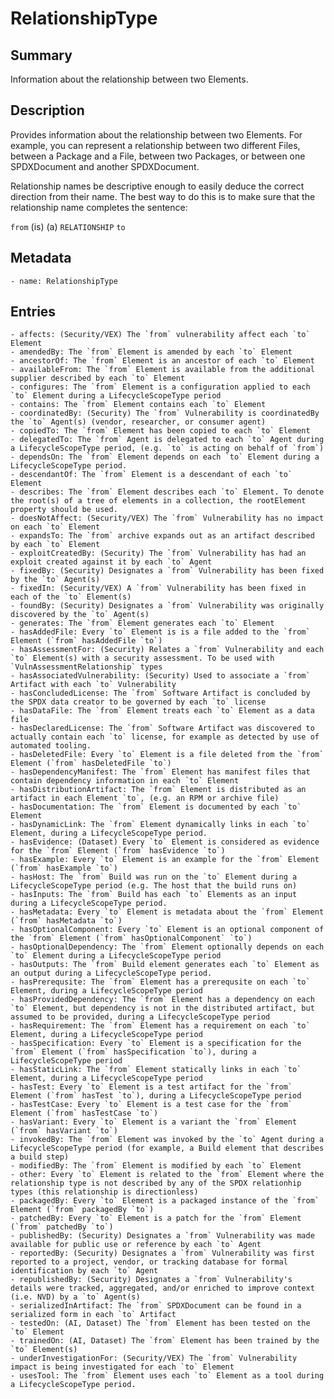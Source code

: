 <!-- Automatically generated by spec-parser v2.0.0 on 2023-12-25T20:28:21.783513+00:00 -->
<!-- SPDX-License-Identifier: Community-Spec-1.0 -->

# RelationshipType

## Summary

Information about the relationship between two Elements.


## Description

Provides information about the relationship between two Elements.
For example, you can represent a relationship between two different Files,
between a Package and a File, between two Packages, or between one SPDXDocument and another SPDXDocument.

Relationship names be descriptive enough to easily deduce the correct direction
from their name. The best way to do this is to make sure that the relationship
name completes the sentence:

`from` (is) (a) `RELATIONSHIP` `to`


## Metadata

    - name: RelationshipType



## Entries
    - affects: (Security/VEX) The `from` vulnerability affect each `to` Element
    - amendedBy: The `from` Element is amended by each `to` Element
    - ancestorOf: The `from` Element is an ancestor of each `to` Element
    - availableFrom: The `from` Element is available from the additional supplier described by each `to` Element
    - configures: The `from` Element is a configuration applied to each `to` Element during a LifecycleScopeType period
    - contains: The `from` Element contains each `to` Element
    - coordinatedBy: (Security) The `from` Vulnerability is coordinatedBy the `to` Agent(s) (vendor, researcher, or consumer agent)
    - copiedTo: The `from` Element has been copied to each `to` Element
    - delegatedTo: The `from` Agent is delegated to each `to` Agent during a LifecycleScopeType period, (e.g. `to` is acting on behalf of `from`)
    - dependsOn: The `from` Element depends on each `to` Element during a LifecycleScopeType period.
    - descendantOf: The `from` Element is a descendant of each `to` Element
    - describes: The `from` Element describes each `to` Element. To denote the root(s) of a tree of elements in a collection, the rootElement property should be used.
    - doesNotAffect: (Security/VEX) The `from` Vulnerability has no impact on each `to` Element
    - expandsTo: The `from` archive expands out as an artifact described by each `to` Element
    - exploitCreatedBy: (Security) The `from` Vulnerability has had an exploit created against it by each `to` Agent
    - fixedBy: (Security) Designates a `from` Vulnerability has been fixed by the `to` Agent(s)
    - fixedIn: (Security/VEX) A `from` Vulnerability has been fixed in each of the `to` Element(s)
    - foundBy: (Security) Designates a `from` Vulnerability was originally discovered by the `to` Agent(s)
    - generates: The `from` Element generates each `to` Element
    - hasAddedFile: Every `to` Element is is a file added to the `from` Element (`from` hasAddedFile `to`)
    - hasAssessmentFor: (Security) Relates a `from` Vulnerability and each `to` Element(s) with a security assessment. To be used with `VulnAssessmentRelationship` types
    - hasAssociatedVulnerability: (Security) Used to associate a `from` Artifact with each `to` Vulnerability
    - hasConcludedLicense: The `from` Software Artifact is concluded by the SPDX data creator to be governed by each `to` license
    - hasDataFile: The `from` Element treats each `to` Element as a data file
    - hasDeclaredLicense: The `from` Software Artifact was discovered to actually contain each `to` license, for example as detected by use of automated tooling.
    - hasDeletedFile: Every `to` Element is a file deleted from the `from` Element (`from` hasDeletedFile `to`)
    - hasDependencyManifest: The `from` Element has manifest files that contain dependency information in each `to` Element
    - hasDistributionArtifact: The `from` Element is distributed as an artifact in each Element `to`, (e.g. an RPM or archive file)
    - hasDocumentation: The `from` Element is documented by each `to` Element
    - hasDynamicLink: The `from` Element dynamically links in each `to` Element, during a LifecycleScopeType period.
    - hasEvidence: (Dataset) Every `to` Element is considered as evidence for the `from` Element (`from` hasEvidence `to`)
    - hasExample: Every `to` Element is an example for the `from` Element (`from` hasExample `to`)
    - hasHost: The `from` Build was run on the `to` Element during a LifecycleScopeType period (e.g. The host that the build runs on)
    - hasInputs: The `from` Build has each `to` Elements as an input during a LifecycleScopeType period.
    - hasMetadata: Every `to` Element is metadata about the `from` Element (`from` hasMetadata `to`)
    - hasOptionalComponent: Every `to` Element is an optional component of the `from` Element (`from` hasOptionalComponent` `to`)
    - hasOptionalDependency: The `from` Element optionally depends on each `to` Element during a LifecycleScopeType period
    - hasOutputs: The `from` Build element generates each `to` Element as an output during a LifecycleScopeType period.
    - hasPrerequsite: The `from` Element has a prerequsite on each `to` Element, during a LifecycleScopeType period
    - hasProvidedDependency: The `from` Element has a dependency on each `to` Element, but dependency is not in the distributed artifact, but assumed to be provided, during a LifecycleScopeType period
    - hasRequirement: The `from` Element has a requirement on each `to` Element, during a LifecycleScopeType period
    - hasSpecification: Every `to` Element is a specification for the `from` Element (`from` hasSpecification `to`), during a LifecycleScopeType period
    - hasStaticLink: The `from` Element statically links in each `to` Element, during a LifecycleScopeType period
    - hasTest: Every `to` Element is a test artifact for the `from` Element (`from` hasTest `to`), during a LifecycleScopeType period
    - hasTestCase: Every `to` Element is a test case for the `from` Element (`from` hasTestCase `to`)
    - hasVariant: Every `to` Element is a variant the `from` Element (`from` hasVariant `to`)
    - invokedBy: The `from` Element was invoked by the `to` Agent during a LifecycleScopeType period (for example, a Build element that describes a build step)
    - modifiedBy: The `from` Element is modified by each `to` Element
    - other: Every `to` Element is related to the `from` Element where the relationship type is not described by any of the SPDX relationhip types (this relationship is directionless)
    - packagedBy: Every `to` Element is a packaged instance of the `from` Element (`from` packagedBy `to`)
    - patchedBy: Every `to` Element is a patch for the `from` Element (`from` patchedBy `to`)
    - publishedBy: (Security) Designates a `from` Vulnerability was made available for public use or reference by each `to` Agent
    - reportedBy: (Security) Designates a `from` Vulnerability was first reported to a project, vendor, or tracking database for formal identification by each `to` Agent
    - republishedBy: (Security) Designates a `from` Vulnerability's details were tracked, aggregated, and/or enriched to improve context (i.e. NVD) by a `to` Agent(s)
    - serializedInArtifact: The `from` SPDXDocument can be found in a serialized form in each `to` Artifact
    - testedOn: (AI, Dataset) The `from` Element has been tested on the `to` Element
    - trainedOn: (AI, Dataset) The `from` Element has been trained by the `to` Element(s)
    - underInvestigationFor: (Security/VEX) The `from` Vulnerability impact is being investigated for each `to` Element
    - usesTool: The `from` Element uses each `to` Element as a tool during a LifecycleScopeType period.

